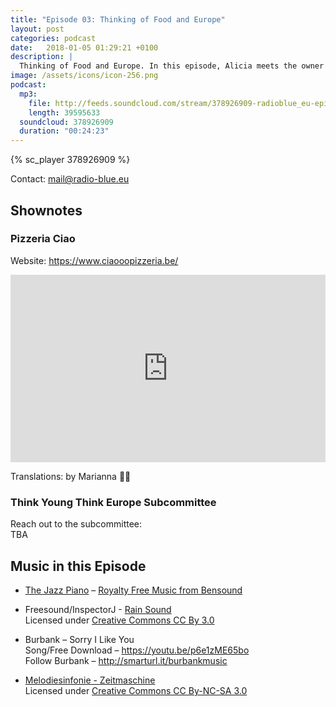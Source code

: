 ```yaml
---
title: "Episode 03: Thinking of Food and Europe"
layout: post
categories: podcast
date:   2018-01-05 01:29:21 +0100
description: |
  Thinking of Food and Europe. In this episode, Alicia meets the owner of a Pizzeria and Maria interviews members of the Think Young Think Europe subcommittee. The fake news have been the weather.
image: /assets/icons/icon-256.png
podcast:
  mp3:
    file: http://feeds.soundcloud.com/stream/378926909-radioblue_eu-episode-03-thinking-of-food-and-europe.mp3
    length: 39595633
  soundcloud: 378926909
  duration: "00:24:23"
---
```


{% sc_player 378926909 %}

Contact: <mail@radio-blue.eu>

## Shownotes

### Pizzeria Ciao

Website: <https://www.ciaooopizzeria.be/>

<iframe src="https://www.google.com/maps/embed?pb=!1m14!1m8!1m3!1d10076.108536278402!2d4.4014695!3d50.8491818!3m2!1i1024!2i768!4f13.1!3m3!1m2!1s0x0%3A0x9bfbe2e1ce789dc5!2sCIAOOO+Pizzeria!5e0!3m2!1sen!2sbe!4v1515112249361" width="100%" height="300" frameborder="0" style="border:0" allowfullscreen></iframe>

Translations: by Marianna :clap::smile: 

### Think Young Think Europe Subcommittee

Reach out to the subcommittee:   
TBA

## Music in this Episode

- [The Jazz Piano](https://www.bensound.com/royalty-free-music/track/the-jazz-piano) – [Royalty Free Music from Bensound](https://www.bensound.com/)

- Freesound/InspectorJ - [Rain Sound](https://freesound.org/people/InspectorJ/sounds/360328/)   
  Licensed under [Creative Commons CC By 3.0](http://creativecommons.org/licenses/by/3.0/)


- Burbank – Sorry I Like You   
  Song/Free Download – <https://youtu.be/p6e1zME65bo>   
  Follow Burbank – <http://smarturl.it/burbankmusic>
- [Melodiesinfonie - Zeitmaschine](http://freemusicarchive.org/music/Melodiesinfonie/CC-10_Europe_Mixtape/Zeitmaschine)   
  Licensed under [Creative Commons CC By-NC-SA 3.0](http://creativecommons.org/licenses/by-nc-sa/3.0/)
